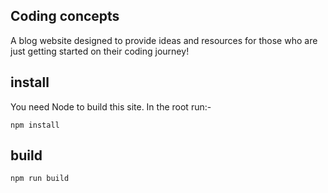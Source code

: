 ## Coding concepts

A blog website designed to provide ideas and resources for those who are just getting started on their coding journey!

## install

You need Node to build this site. In the root run:-
```
npm install
```

## build
```
npm run build
```
